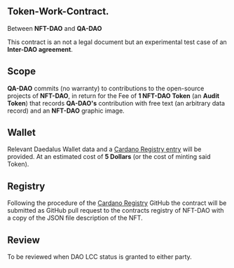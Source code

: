 ## Token-Work-Contract.

Between **NFT-DAO** and **QA-DAO**

This contract is an not a legal document but an experimental test case of an **Inter-DAO agreement**.

## Scope

**QA-DAO** commits (no warranty) to contributions to the open-source projects of **NFT-DAO**, in return for the Fee of **1 NFT-DAO Token** (an **Audit Token**) that records **QA-DAO's** contribution with free text (an arbitrary data record) and an **NFT-DAO** graphic image. 

## Wallet

Relevant Daedalus Wallet data and a [Cardano Registry entry](https://forum.cardano.org/t/introducing-the-cardano-token-registry-for-on-chain-identifiers/57594) will be provided. At an estimated cost of **5 Dollars** (or the cost of minting said Token).

## Registry

Following the procedure of the [Cardano Registry](https://github.com/cardano-foundation/cardano-token-registry) GitHub the contract will be submitted as GitHub pull request to the contracts registry of NFT-DAO with a copy of the JSON file description of the NFT.

## Review

To be reviewed when DAO LCC status is granted to either party.
